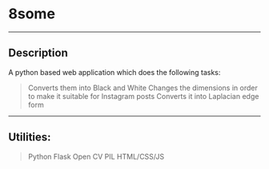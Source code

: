 # 8some
--------------------
Description
--------------------
A python based web application which does the following tasks:
> Converts them into Black and White
> Changes the dimensions in order to make it suitable for Instagram posts
> Converts it into Laplacian edge form
--------------------
Utilities:
--------------------
> Python
> Flask
> Open CV
> PIL
> HTML/CSS/JS
